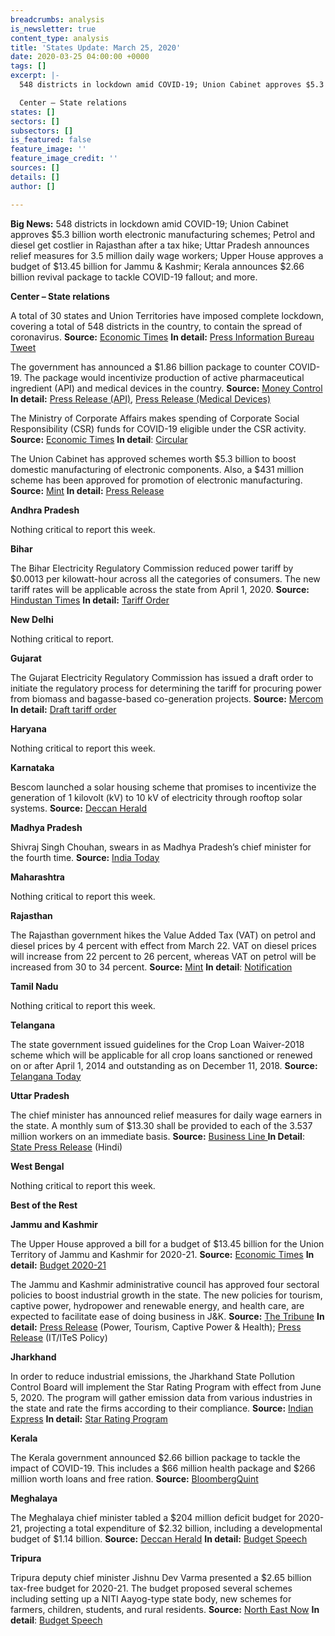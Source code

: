 ```yaml
---
breadcrumbs: analysis
is_newsletter: true
content_type: analysis
title: 'States Update: March 25, 2020'
date: 2020-03-25 04:00:00 +0000
tags: []
excerpt: |-
  548 districts in lockdown amid COVID-19; Union Cabinet approves $5.3 billion worth electronic manufacturing schemes; Petrol and diesel get costlier in Rajasthan after a tax hike; Uttar Pradesh announces relief measures for 3.5 million daily wage workers; Upper House approves a budget of $13.45 billion for Jammu & Kashmir; Kerala announces $2.66 billion revival package to tackle COVID-19 fallout; and more.

  Center – State relations
states: []
sectors: []
subsectors: []
is_featured: false
feature_image: ''
feature_image_credit: ''
sources: []
details: []
author: []

---
```

**Big News:** 548 districts in lockdown amid COVID-19; Union Cabinet approves $5.3 billion worth electronic manufacturing schemes; Petrol and diesel get costlier in Rajasthan after a tax hike; Uttar Pradesh announces relief measures for 3.5 million daily wage workers; Upper House approves a budget of $13.45 billion for Jammu & Kashmir; Kerala announces $2.66 billion revival package to tackle COVID-19 fallout; and more.

**Center – State relations**

A total of 30 states and Union Territories have imposed complete lockdown, covering a total of 548 districts in the country, to contain the spread of coronavirus. **Source:** [Economic Times](https://economictimes.indiatimes.com/news/politics-and-nation/coronavirus30-states-uts-under-complete-lockdown/articleshow/74782477.cms?from=mdr) **In detail:** [Press Information Bureau Tweet](https://twitter.com/PIB_India/status/1242133894427787267?ref_src=twsrc%5Etfw%7Ctwcamp%5Eembeddedtimeline%7Ctwterm%5Eprofile%3APIB_India%7Ctwcon%5Etimelinechrome&ref_url=https%3A%2F%2Fpib.gov.in%2Findexd.aspx)

The government has announced a $1.86 billion package to counter COVID-19. The package would incentivize production of active pharmaceutical ingredient (API) and medical devices in the country. **Source:** [Money Control](https://www.moneycontrol.com/news/business/pharma-wrap-govt-to-give-rs-14k-crore-boost-to-promote-production-of-bulk-drugs-medical-device-5059191.html) **In detail:** [Press Release (API)](https://pib.gov.in/PressReleseDetail.aspx?PRID=1607484), [Press Release (Medical Devices)](https://pib.gov.in/PressReleseDetail.aspx?PRID=1607486)

The Ministry of Corporate Affairs makes spending of Corporate Social Responsibility (CSR) funds for COVID-19 eligible under the CSR activity. **Source:** [Economic Times](https://economictimes.indiatimes.com/news/company/corporate-trends/corporate-affairs-ministry-to-count-funds-spent-to-tackle-covid-19-under-csr-activity/articleshow/74776066.cms) **In detail**: [Circular](http://www.mca.gov.in/Ministry/pdf/Covid_23032020.pdf)

The Union Cabinet has approved schemes worth $5.3 billion to boost domestic manufacturing of electronic components. Also, a $431 million scheme has been approved for promotion of electronic manufacturing. **Source:** [Mint](https://www.livemint.com/news/india/cabinet-approves-scheme-to-make-india-electronic-manufacturing-hub-11584794459524.html) **In detail:** [Press Release](https://pib.gov.in/newsite/PrintRelease.aspx?relid=200576)

**Andhra Pradesh**

Nothing critical to report this week.

**Bihar**

The Bihar Electricity Regulatory Commission reduced power tariff by $0.0013 per kilowatt-hour across all the categories of consumers. The new tariff rates will be applicable across the state from April 1, 2020. **Source:** [Hindustan Times](https://www.hindustantimes.com/patna/10p-unit-reduction-in-bihar-s-power-tariff/story-GdCIHSGL4I354G3UIn7wzI.html) **In detail:** [Tariff Order](https://berc.co.in/orders/tariff/distribution/nbpdcl/2223-press-release-of-tariff-order-fy-2019-22)

**New Delhi**

Nothing critical to report.

**Gujarat**

The Gujarat Electricity Regulatory Commission has issued a draft order to initiate the regulatory process for determining the tariff for procuring power from biomass and bagasse-based co-generation projects. **Source:** [Mercom](https://mercomindia.com/gujarat-escalation-rate-biomass-bagasse/) **In detail:** [Draft tariff order](http://demo.gercin.org/uploaded/document/a9fbbb2c-47f9-4d34-bb35-bf0d67e131ca.pdf)

**Haryana**

Nothing critical to report this week.

**Karnataka**

Bescom launched a solar housing scheme that promises to incentivize the generation of 1 kilovolt (kV) to 10 kV of electricity through rooftop solar systems. **Source:** [Deccan Herald](https://www.deccanherald.com/city/bengaluru-bescom-launches-solar-portal-814452.html)

**Madhya Pradesh**

Shivraj Singh Chouhan, swears in as Madhya Pradesh’s chief minister for the fourth time. **Source:** [India Today](https://www.indiatoday.in/india/story/bjp-s-shivraj-singh-chouhan-sworn-in-as-madhya-pradesh-cm-for-fourth-time-1658867-2020-03-23)

**Maharashtra**

Nothing critical to report this week.

**Rajasthan**

The Rajasthan government hikes the Value Added Tax (VAT) on petrol and diesel prices by 4 percent with effect from March 22. VAT on diesel prices will increase from 22 percent to 26 percent, whereas VAT on petrol will be increased from 30 to 34 percent. **Source:** [Mint](https://www.livemint.com/news/india/petrol-diesel-get-costlier-in-rajasthan-vat-hiked-11584860021087.html) **In detail**: [Notification](http://finance.rajasthan.gov.in/PDFDOCS/TAX/CCT/F-CCT-8679-21032020.pdf)

**Tamil Nadu**

Nothing critical to report this week.

**Telangana**

The state government issued guidelines for the Crop Loan Waiver-2018 scheme which will be applicable for all crop loans sanctioned or renewed on or after April 1, 2014 and outstanding as on December 11, 2018. **Source:** [Telangana Today](https://telanganatoday.com/telangana-guidelines-for-crop-loan-waiver-released)

**Uttar Pradesh**

The chief minister has announced relief measures for daily wage earners in the state. A monthly sum of $13.30 shall be provided to each of the 3.537 million workers on an immediate basis. **Source:** [Business Line ](https://www.thehindubusinessline.com/news/national/up-announces-1000-support-for-daily-wage-workers-hit-by-covid-19-job-losses/article31127123.ece)**In Detail**: [State Press Release](http://information.up.nic.in/attachments/files/5e75d915-1354-4dd1-bd27-3fd20af72573.pdf) (Hindi)

**West Bengal**

Nothing critical to report this week.

**Best of the Rest**

**Jammu and Kashmir**

The Upper House approved a bill for a budget of $13.45 billion for the Union Territory of Jammu and Kashmir for 2020-21. **Source:** [Economic Times](https://economictimes.indiatimes.com/news/politics-and-nation/fm-proposes-rs-1-lakh-cr-budget-for-jk/articleshow/74682883.cms) **In detail:** [Budget 2020-21](http://www.jakfinance.nic.in/Budget/Budget20/Budget%20at%20a%20Glance%202020-21.pdf)

The Jammu and Kashmir administrative council has approved four sectoral policies to boost industrial growth in the state. The new policies for tourism, captive power, hydropower and renewable energy, and health care, are expected to facilitate ease of doing business in J&K. **Source:** [The Tribune](https://www.tribuneindia.com/news/administration-council-okays-4-fast-track-courts-for-ut-58694) **In detail:** [Press Release](http://new.jkdirinf.in/NewsDescription.aspx?ID=62109) (Power, Tourism, Captive Power & Health); [Press Release](http://new.jkdirinf.in/NewsDescription.aspx?ID=62110) (IT/ITeS Policy)

**Jharkhand**

In order to reduce industrial emissions, the Jharkhand State Pollution Control Board will implement the Star Rating Program with effect from June 5, 2020. The program will gather emission data from various industries in the state and rate the firms according to their compliance. **Source:** [Indian Express](https://indianexpress.com/article/governance/pollution-control-jharkhand-third-state-in-india-to-have-star-ratings-for-industrial-firms-6316116/) **In detail:** [Star Rating Program](https://jspcb.nic.in/upload/uploadfiles/files/Star%20Rating%20---AAAAA%20(1F)(5).pdf)

**Kerala**

The Kerala government announced $2.66 billion package to tackle the impact of COVID-19. This includes a $66 million health package and $266 million worth loans and free ration. **Source:** [BloombergQuint](https://www.bloombergquint.com/coronavirus-outbreak/one-more-positive-case-in-kerala-left-govt-announces-rs-20k)

**Meghalaya**

The Meghalaya chief minister tabled a $204 million deficit budget for 2020-21, projecting a total expenditure of $2.32 billion, including a developmental budget of $1.14 billion. **Source:** [Deccan Herald](https://www.deccanherald.com/national/east-and-northeast/meghalaya-cm-presents-rs-1532-cr-deficit-budget-for-fy21-815537.html) **In detail:** [Budget Speech](http://megfinance.gov.in/budget_documents/2020-2021/others/budget_speech.pdf)

**Tripura**

Tripura deputy chief minister Jishnu Dev Varma presented a $2.65 billion tax-free budget for 2020-21. The budget proposed several schemes including setting up a NITI Aayog-type state body, new schemes for farmers, children, students, and rural residents. **Source:** [North East Now](https://nenow.in/north-east-news/tripura/tripura-deputy-cm-jishnu-dev-varma-presents-rs-19891-crore-tax-free-budget.html) **In detail**: [Budget Speech](https://finance.tripura.gov.in/sites/default/files/English%20Budget%20Speech%202020-21.pdf)
